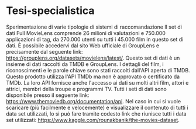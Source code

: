 # Tesi-specialistica
Sperimentazione di varie tipologie di sistemi di raccomandazione 
Il set di dati Full MovieLens comprende 26 milioni di valutazioni e 750.000 applicazioni di tag, da 270.000 utenti su tutti i 45.000 film in questo set di dati. È possibile accedervi dal sito Web ufficiale di GroupLens e precisamente dal seguente link: https://grouplens.org/datasets/movielens/latest/.
Questo set di dati è un insieme di dati raccolti da TMDB e GroupLens.
I dettagli del film, i riconoscimenti e le parole chiave sono stati raccolti dall'API aperta di TMDB. Questo prodotto utilizza l'API TMDb ma non è approvato o certificato da TMDb. La loro API fornisce anche l'accesso ai dati su molti altri film, attori e attrici, membri della troupe e programmi TV. Tutti i seti di dati sono disponibile presso il seguente link: https://www.themoviedb.org/documentation/api.
Nel caso in cui si vuole scaricare (più facilmente e velocemente) e visualizzare il contenuto di tutti i data set utilizzati, lo si può fare tramite codesto link che riunisce tutti i data set utilizzati: https://www.kaggle.com/rounakbanik/the-movies-dataset.
